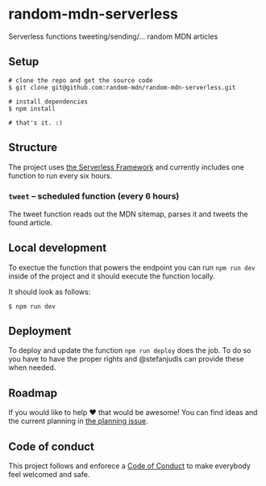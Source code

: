 # random-mdn-serverless

Serverless functions tweeting/sending/... random MDN articles

## Setup

```
# clone the repo and get the source code
$ git clone git@github.com:random-mdn/random-mdn-serverless.git

# install dependencies
$ npm install

# that's it. :)
```

## Structure

The project uses [the Serverless Framework](https://serverless.com/) and currently includes one function to run every six hours.

### `tweet` – scheduled function (every 6 hours)

The tweet function reads out the MDN sitemap, parses it and tweets the found article.

## Local development

To exectue the function that powers the endpoint you can run `npm run dev` inside of the project and it should execute the function locally.

It should look as follows:

```
$ npm run dev
```

## Deployment

To deploy and update the function `npm run deploy` does the job. To do so you have to have the proper rights and @stefanjudis can provide these when needed.

## Roadmap

If you would like to help :heart: that would be awesome! You can find ideas and the current planning in [the planning issue](https://github.com/random-mdn/random-mdn-serverless/issues/1).

## Code of conduct

This project follows and enforece a [Code of Conduct](./CODE-OF-CONDUCT.md) to make everybody feel welcomed and safe.
